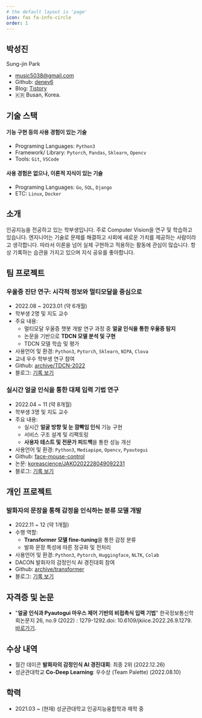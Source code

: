 ```yaml
---
# the default layout is 'page'
icon: fas fa-info-circle
order: 1
---
```


## 박성진

Sung-jin Park

- music5038@gmail.com
- Github: [denev6](https://github.com/denev6)
- Blog: [Tistory](https://denev6.tistory.com/)
- 🇰🇷 Busan, Korea.

## 기술 스택

#### 기능 구현 등의 사용 경험이 있는 기술

- Programing Languages: `Python3`
- Framework/ Library: `Pytorch`, `Pandas`, `Sklearn`, `Opencv`
- Tools: `Git`, `VSCode`

#### 사용 경험은 없으나, 이론적 지식이 있는 기술

- Programing Languages: `Go`, `SQL`, `Django`
- ETC: `Linux`, `Docker`

## 소개

인공지능을 전공하고 있는 학부생입니다. 주로  Computer Vision을 연구 및 학습하고 있습니다. 엔지니어는 기술로 문제를 해결하고 사회에 새로운 가치를 제공하는 사람이라고 생각합니다. 따라서 이론을 넘어 실제 구현하고 적용하는 활동에 관심이 많습니다. 항상 기록하는 습관을 가지고 있으며 지식 공유를 좋아합니다.

## 팀 프로젝트

### 우울증 진단 연구: 시각적 정보와 멀티모달을 중심으로

- 2022.08 ~ 2023.01 (약 6개월)
- 학부생 2명 및 지도 교수
- 주요 내용: 
    - 멀티모달 우울증 챗봇 개발 연구 과정 중 **얼굴 인식을 통한 우울증 탐지**
    - 논문을 기반으로 **TDCN 모델 분석 및 구현**
    - TDCN 모델 학습 및 평가
- 사용언어 및 환경: `Python3`, `Pytorch`, `Sklearn`, `NIPA`, `Clova`
- 교내 우수 학부생 연구 참여
- Github: [archive/TDCN-2022](https://github.com/denev6/archive/tree/main/TDCN-2022)
- 블로그: [기록 보기](/projects/2023/02/06/multimodal-depression.html)

### 실시간 얼굴 인식을 통한 대체 입력 기법 연구

- 2022.04 ~ 11 (약 8개월)
- 학부생 3명 및 지도 교수
- 주요 내용: 
    - 실시간 **얼굴 방향 및 눈 깜빡임 인식** 기능 구현
    - 서비스 구조 설계 및 리팩토링
    - **사용자 테스트 및 전문가 피드백**을 통한 성능 개선
- 사용언어 및 환경: `Python3`, `Mediapipe`, `Opencv`, `Pyautogui`
- Github: [face-mouse-control](https://github.com/denev6/face-mouse-control)
- 논문: [koreascience/JAKO202228049092231](http://koreascience.or.kr/article/JAKO202228049092231.page)
- 블로그: [기록 보기](/projects/2022/10/07/face-mouse-control.html)

## 개인 프로젝트

### 발화자의 문장을 통해 감정을 인식하는 분류 모델 개발

- 2022.11 ~ 12 (약 1개월)
- 수행 역할:
    - **Transformer 모델 fine-tuning**을 통한 감정 분류
    - 발화 문장 특성에 따른 정규화 및 전처리
- 사용언어 및 환경: `Python3`, `Pytorch`, `Huggingface`, `NLTK`, `Colab`
- DACON 발화자의 감정인식 AI 경진대회 참여
- Github: [archive/transformer](https://github.com/denev6/archive/tree/main/transformer)
- 블로그: [기록 보기](/projects/2022/12/17/dacon.html)

## 자격증 및 논문

- "**얼굴 인식과 Pyautogui 마우스 제어 기반의 비접촉식 입력 기법**" 한국정보통신학회논문지 26, no.9 (2022) : 1279-1292.doi: 10.6109/jkiice.2022.26.9.1279. [바로가기](http://koreascience.or.kr/article/JAKO202228049092231.page).

## 수상 내역

- 월간 데이콘 **발화자의 감정인식 AI 경진대회**: 최종 2위 (2022.12.26)
- 성균관대학교 **Co-Deep Learning**: 우수상 (Team Palette) (2022.08.10)

## 학력

- 2021.03 ~ (현재) 성균관대학교 인공지능융합학과 재학 중
